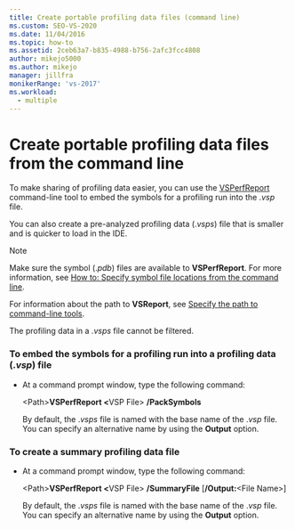 ```yaml
---
title: Create portable profiling data files (command line)
ms.custom: SEO-VS-2020
ms.date: 11/04/2016
ms.topic: how-to
ms.assetid: 2ceb63a7-b835-4988-b756-2afc3fcc4808
author: mikejo5000
ms.author: mikejo
manager: jillfra
monikerRange: 'vs-2017'
ms.workload: 
  - multiple
---
```

# Create portable profiling data files from the command line
To make sharing of profiling data easier, you can use the [VSPerfReport](../profiling/vsperfreport.md) command-line tool to embed the symbols for a profiling run into the .*vsp* file.

 You can also create a pre-analyzed profiling data (.*vsps*) file that is smaller and is quicker to load in the IDE.

> [!NOTE]
> Make sure the symbol (.*pdb*) files are available to **VSPerfReport**. For more information, see [How to: Specify symbol file locations from the command line](../profiling/how-to-specify-symbol-file-locations-from-the-command-line.md).
>
> For information about the path to **VSReport**, see [Specify the path to command-line tools](../profiling/specifying-the-path-to-profiling-tools-command-line-tools.md).
>
> The profiling data in a .*vsps* file cannot be filtered.

### To embed the symbols for a profiling run into a profiling data (.*vsp*) file

- At a command prompt window, type the following command:

   \<Path><strong>VSPerfReport \<</strong>VSP File> **/PackSymbols**

   By default, the .*vsps* file is named with the base name of the .*vsp* file. You can specify an alternative name by using the **Output** option.

### To create a summary profiling data file

- At a command prompt window, type the following command:

   \<Path><strong>VSPerfReport \<</strong>VSP File> **/SummaryFile** [**/Output:**\<File Name>]

   By default, the .*vsps* file is named with the base name of the .*vsp* file. You can specify an alternative name by using the **Output** option.
